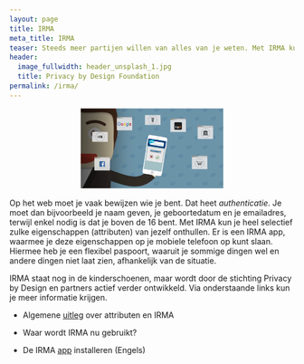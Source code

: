 ```yaml
---
layout: page
title: IRMA
meta_title: IRMA
teaser: Steeds meer partijen willen van alles van je weten. Met IRMA kun je dat zelf in de hand houden&#58; je laat alleen die dingen van je zelf zien die nodig zijn en die je zelf ook wil onthullen.
header:
  image_fullwidth: header_unsplash_1.jpg
  title: Privacy by Design Foundation
permalink: /irma/
---
```


<p align="center"><a href="https://www.youtube.com/watch?v=q6IihEQFPys"><img src="../images/irma-video-screenshot.png" alt="IRMA video" style="width: 50%; height: 50%"/></a></p>

Op het web moet je vaak bewijzen wie je bent. Dat heet
*authenticatie*. Je moet dan bijvoorbeeld je naam geven, je
geboortedatum en je emailadres, terwijl enkel nodig is dat je boven de
16 bent. Met IRMA kun je heel selectief zulke eigenschappen
(attributen) van jezelf onthullen. Er is een IRMA app, waarmee je deze
eigenschappen op je mobiele telefoon op kunt slaan. Hiermee heb je een
flexibel paspoort, waaruit je sommige dingen wel en andere dingen niet
laat zien, afhankelijk van de situatie.

IRMA staat nog in de kinderschoenen, maar wordt door de stichting
Privacy by Design en partners actief verder ontwikkeld. Via
onderstaande links kun je meer informatie krijgen.

* Algemene [uitleg](irma-uitleg) over attributen en IRMA

* Waar wordt IRMA nu gebruikt?

* De IRMA [app](installatie) installeren (Engels)
